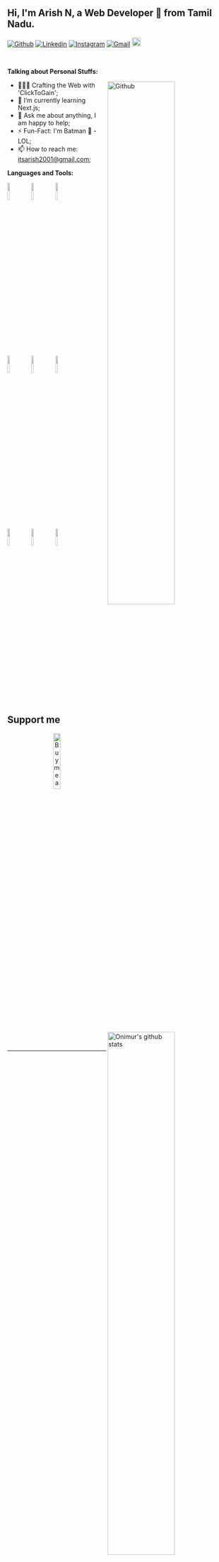 <!-- Your title -->
## Hi, I'm Arish N, a Web Developer 🚀 from Tamil Nadu.

<!-- Your badges
You can use the website to generate badges: https://shields.io/
-->

[![Github](https://img.shields.io/badge/-Github-000?style=flat&logo=Github&logoColor=white)](https://github.com/ArishN)
[![Linkedin](https://img.shields.io/badge/-LinkedIn-blue?style=flat&logo=Linkedin&logoColor=white)](https://www.linkedin.com/in/arish-n-8b9784208/)
[![Instagram](https://img.shields.io/badge/-Instagram-c13584?style=flat&labelColor=c13584&logo=instagram&logoColor=white)](https://www.instagram.com/click_to_gain/)
[![Gmail](https://img.shields.io/badge/-Gmail-c14438?style=flat&logo=Gmail&logoColor=white)](mailto:itsarish2001@gmail.com)
    <a href="https://peerlist.io/arishn">
    <img src="https://drive.google.com/uc?export=download&id=1h-9tSJZDMyuHMeN1kQcR8rHoZUsfHczu" alt="peerlist" title="peerlist" width="20" height="20">
</a>

&nbsp;

<!-- Talking about you -->
**Talking about Personal Stuffs:**

<!-- Any image aligned to the right. Beware the width -->
<img width="55%" align="right" alt="Github" src="https://drive.google.com/uc?export=download&id=1tJbM2tmMmJsgdB4LUVlgj5JjX1TNc8zw" />

- 👨🏽‍💻 Crafting the Web with 'ClickToGain';
- 🌱 I’m currently learning Next.js; 
- 💬 Ask me about anything, I am happy to help;
- ⚡️ Fun-Fact: I'm Batman 🦇 -LOL;
- 📫 How to reach me: itsarish2001@gmail.com;

**Languages and Tools:** 

<!-- Your github readme stats
You can use this api: https://github.com/anuraghazra/github-readme-stats
-->
<p>
  <a href="https://github.com/ArishN/">
    <img width="55%" align="right" alt="Onimur's github stats" src="https://github-readme-stats.vercel.app/api?username=ArishN&show_icons=true&hide_border=true" />
  </a>

  <!-- Your languages and tools. Be careful with the alignment. 
  You can use this sites to get logos: https://www.vectorlogo.zone or https://simpleicons.org/
  -->
  <code><img width="10%" src="https://www.vectorlogo.zone/logos/w3_html5/w3_html5-ar21.svg"></code>
  <code><img width="10%" src="https://www.vectorlogo.zone/logos/w3_css/w3_css-ar21.svg"></code>
  <code><img width="10%" src="https://www.vectorlogo.zone/logos/javascript/javascript-ar21.svg"></code>
  <br />
  <code><img width="10%" src="https://www.vectorlogo.zone/logos/getbootstrap/getbootstrap-ar21.svg"></code>
  <code><img width="10%" src="https://www.vectorlogo.zone/logos/reactjs/reactjs-ar21.svg"></code>
  <code><img width="10%" src="https://www.vectorlogo.zone/logos/figma/figma-ar21.svg"></code>
  <br />
  <code><img width="10%" src="https://www.vectorlogo.zone/logos/adobe_illustrator/adobe_illustrator-ar21.svg"></code>
  <code><img width="10%" src="https://www.vectorlogo.zone/logos/mysql/mysql-ar21.svg"></code>
  <code><img width="10%" src="https://www.vectorlogo.zone/logos/firebase/firebase-ar21.svg"></code>
</p>

<!-- Your hits or visitors
site: http://hits.dwyl.com or https://visitor-badge.glitch.me
Both apis are in trouble due to the number of requests, if you know any other to register visitors, great
-->
<!-- <p align="center">
  <img alt="ViewCount" src="https://views.whatilearened.today/views/github/onimur/onimur.svg" />
</p> -->

## Support me
<!-- Your support, if you have it 
I created these images, feel free to use them.
-->
<p align="center">
  <a href="https://www.buymeacoffee.com/togainclick" target="_blank">
      <img width="18%" alt="Buy me a coffee" src="https://raw.githubusercontent.com/onimur/.github/master/.resources/support-buy-coffee.png"/>
  </a>
</p>

---

<!-- Its main projects -->
<!-- <p align="center">
  <a href="https://github.com/onimur/handle-path-oz">
    <img align="center" src="https://github-readme-stats.vercel.app/api/pin/?username=onimur&repo=handle-path-oz" />
  </a>
  <a href="https://github.com/onimur/circleci-github-changelog-generator">
    <img align="center" src="https://github-readme-stats.vercel.app/api/pin/?username=onimur&repo=circleci-github-changelog-generator" />
  </a>
</p> -->

<!-- This readme was created by Murillo Comino - https://github.com/onimur -->
